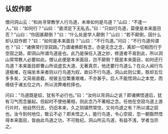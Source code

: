 ##  认奴作郎

僧问洞山云：“和尚寻常教学人行鸟道，未审如何是鸟道？”山曰：“不逢一人。”曰：“如何行？”山曰：“直须足下无私去。”曰：“只如行鸟道，莫便是本来面目否？”山曰：“你因甚颠倒？”曰：“什么处是学人颠倒？”山曰：“若不颠倒，因什么却认奴作郎？”曰：“如何是本来面目？”山曰：“不行鸟道。”问曰：“不行鸟道何谓也？”曰：“诸佛常行空寂路。”乃谓诸佛即有念，亦是无念之念，离却一切相而行于空寂之路，即洞山所谓鸟道是也。此乃是保任入道之妙，修道者不易到此，所以洞山常常教人必要如此。僧认此便是本来面目，岂不颠倒？既是本来面目，如何还行鸟道？本来面目即曹山所说虚玄大道、无著真宗，他还要行鸟道么？在众人闻行鸟道极难，在端坐本来者则以行鸟道为奴，故曰不行鸟道。洞山此则公案，胜却五位多多矣，又简易直截，视彼五位繁重艰难，不亦甚乎。后人不能悟洞山之本觉，而缠绕于诸五位之内，所以流弊难检择也。

问曰：“鸟道既是奴，犹有不必行也。”曰：“汝何以背洞山之说？即诸佛悟道后，犹有习气而念屡起。但起时不使他著相，则此念乃不著相之念。任他在空寂鸟道上游行片时，他自然归去，仍旧本来，久之则镇然常住，又何鸟道之有？所以谓之奴也。汝今到何地位，敢云不必？即未悟之人，能行鸟道，令心空寂，忽一朝豁然悟得本来面目，皆由此鸟道之功，不可胜纪。洞山所云鸟道，有益不浅，学者当宗之。

